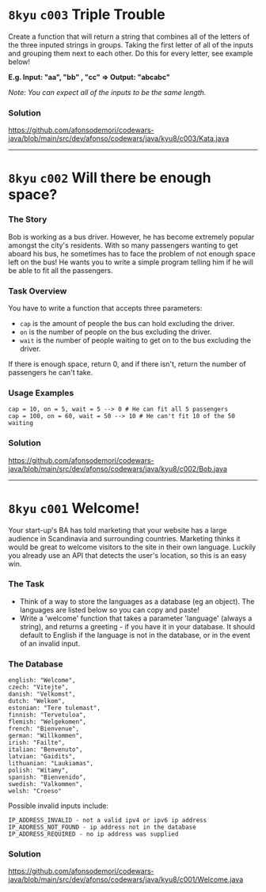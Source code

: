 # `8kyu` `c003` Triple Trouble

Create a function that will return a string that combines all of the letters of the three inputed strings in groups. Taking the first letter of all of the inputs and grouping them next to each other. Do this for every letter, see example below!

**E.g. Input: "aa", "bb" , "cc" => Output: "abcabc"**

_Note: You can expect all of the inputs to be the same length._

### Solution

https://github.com/afonsodemori/codewars-java/blob/main/src/dev/afonso/codewars/java/kyu8/c003/Kata.java


---

# `8kyu` `c002` Will there be enough space?

### The Story

Bob is working as a bus driver. However, he has become extremely popular amongst the city's residents. With so many
passengers wanting to get aboard his bus, he sometimes has to face the problem of not enough space left on the bus! He
wants you to write a simple program telling him if he will be able to fit all the passengers.

### Task Overview

You have to write a function that accepts three parameters:

* `cap` is the amount of people the bus can hold excluding the driver.
* `on` is the number of people on the bus excluding the driver.
* `wait` is the number of people waiting to get on to the bus excluding the driver.

If there is enough space, return 0, and if there isn't, return the number of passengers he can't take.

### Usage Examples

```
cap = 10, on = 5, wait = 5 --> 0 # He can fit all 5 passengers
cap = 100, on = 60, wait = 50 --> 10 # He can't fit 10 of the 50 waiting
```

### Solution

https://github.com/afonsodemori/codewars-java/blob/main/src/dev/afonso/codewars/java/kyu8/c002/Bob.java

---

# `8kyu` `c001` Welcome!

Your start-up's BA has told marketing that your website has a large audience in Scandinavia and surrounding countries.
Marketing thinks it would be great to welcome visitors to the site in their own language. Luckily you already use an API
that detects the user's location, so this is an easy win.

### The Task

* Think of a way to store the languages as a database (eg an object). The languages are listed below so you can copy and
  paste!
* Write a 'welcome' function that takes a parameter 'language' (always a string), and returns a greeting - if you have
  it in your database. It should default to English if the language is not in the database, or in the event of an
  invalid input.

### The Database

```
english: "Welcome",
czech: "Vitejte",
danish: "Velkomst",
dutch: "Welkom",
estonian: "Tere tulemast",
finnish: "Tervetuloa",
flemish: "Welgekomen",
french: "Bienvenue",
german: "Willkommen",
irish: "Failte",
italian: "Benvenuto",
latvian: "Gaidits",
lithuanian: "Laukiamas",
polish: "Witamy",
spanish: "Bienvenido",
swedish: "Valkommen",
welsh: "Croeso"
```

Possible invalid inputs include:

```
IP_ADDRESS_INVALID - not a valid ipv4 or ipv6 ip address
IP_ADDRESS_NOT_FOUND - ip address not in the database
IP_ADDRESS_REQUIRED - no ip address was supplied
```
### Solution

https://github.com/afonsodemori/codewars-java/blob/main/src/dev/afonso/codewars/java/kyu8/c001/Welcome.java
